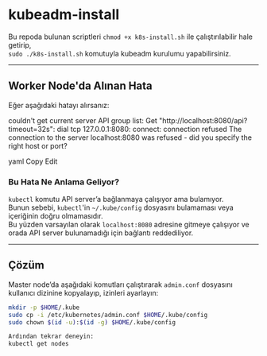 # kubeadm-install

Bu repoda bulunan scriptleri `chmod +x k8s-install.sh` ile çalıştırılabilir hale getirip,  
`sudo ./k8s-install.sh` komutuyla kubeadm kurulumu yapabilirsiniz.

---

## Worker Node'da Alınan Hata

Eğer aşağıdaki hatayı alırsanız:

couldn't get current server API group list: Get "http://localhost:8080/api?timeout=32s": dial tcp 127.0.0.1:8080: connect: connection refused
The connection to the server localhost:8080 was refused - did you specify the right host or port?

yaml
Copy
Edit

### Bu Hata Ne Anlama Geliyor?

`kubectl` komutu API server’a bağlanmaya çalışıyor ama bulamıyor.  
Bunun sebebi, `kubectl`'in `~/.kube/config` dosyasını bulamaması veya içeriğinin doğru olmamasıdır.  
Bu yüzden varsayılan olarak `localhost:8080` adresine gitmeye çalışıyor ve orada API server bulunamadığı için bağlantı reddediliyor.

---

## Çözüm

Master node’da aşağıdaki komutları çalıştırarak `admin.conf` dosyasını kullanıcı dizinine kopyalayıp, izinleri ayarlayın:

```bash
mkdir -p $HOME/.kube
sudo cp -i /etc/kubernetes/admin.conf $HOME/.kube/config
sudo chown $(id -u):$(id -g) $HOME/.kube/config

Ardından tekrar deneyin:
kubectl get nodes
